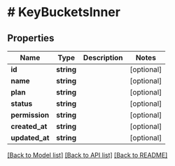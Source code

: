 # # KeyBucketsInner

## Properties

Name | Type | Description | Notes
------------ | ------------- | ------------- | -------------
**id** | **string** |  | [optional]
**name** | **string** |  | [optional]
**plan** | **string** |  | [optional]
**status** | **string** |  | [optional]
**permission** | **string** |  | [optional]
**created_at** | **string** |  | [optional]
**updated_at** | **string** |  | [optional]

[[Back to Model list]](../../README.md#models) [[Back to API list]](../../README.md#endpoints) [[Back to README]](../../README.md)
